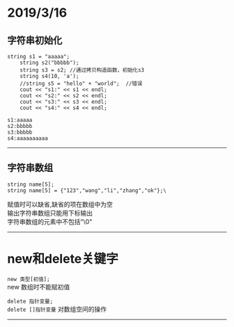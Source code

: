 # 2019/3/16
## 字符串初始化
```
string s1 = "aaaaa";
	string s2("bbbbb");
	string s3 = s2; //通过拷贝构造函数，初始化s3
	string s4(10, 'a');
	//string s5 = "hello" + "world";  //错误
	cout << "s1:" << s1 << endl;
	cout << "s2:" << s2 << endl;
	cout << "s3:" << s3 << endl;
	cout << "s4:" << s4 << endl;

s1:aaaaa
s2:bbbbb
s3:bbbbb
s4:aaaaaaaaaa
```
---
## 字符串数组
```
string name[5];
string name[5] = {"123","wang","li","zhang","ok"};\
```
赋值时可以缺省,缺省的项在数组中为空<br>
输出字符串数组只能用下标输出<br>
字符串数组的元素中不包括"\0"<br>

---
# new和delete关键字
`new 类型[初值];`<br>
new 数组时不能赋初值

`delete 指针变量;`  
`delete []指针变量` 对数组空间的操作  

---
# 